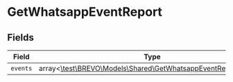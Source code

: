 # GetWhatsappEventReport


## Fields

| Field                                                                                                                | Type                                                                                                                 | Required                                                                                                             | Description                                                                                                          |
| -------------------------------------------------------------------------------------------------------------------- | -------------------------------------------------------------------------------------------------------------------- | -------------------------------------------------------------------------------------------------------------------- | -------------------------------------------------------------------------------------------------------------------- |
| `events`                                                                                                             | array<[\test\BREVO\Models\Shared\GetWhatsappEventReportEvents](../../Models/Shared/GetWhatsappEventReportEvents.md)> | :heavy_minus_sign:                                                                                                   | N/A                                                                                                                  |